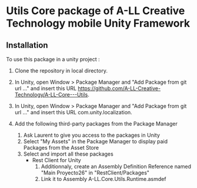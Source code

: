 # Utils Core package of A-LL Creative Technology mobile Unity Framework

## Installation

To use this package in a unity project :

1. Clone the repository in local directory.
2. In Unity, open Window > Package Manager and "Add Package from git url ..." and insert this URL https://github.com/A-LL-Creative-Technology/A-LL-Core---Utils.
3. In Unity, open Window > Package Manager and "Add Package from git url ..." and insert this URL com.unity.localization.

4. Add the following third-party packages from the Package Manager
    1. Ask Laurent to give you access to the packages in Unity
    2. Select "My Assets" in the Package Manager to display paid Packages from the Asset Store
    3. Select and import all these packages
        - Rest Client for Unity 
            1. Additionnaly, create an Assembly Definition Reference named "Main Proyecto26" in "RestClient/Packages"
            2. Link it to Assembly A-LL.Core.Utils.Runtime.asmdef

